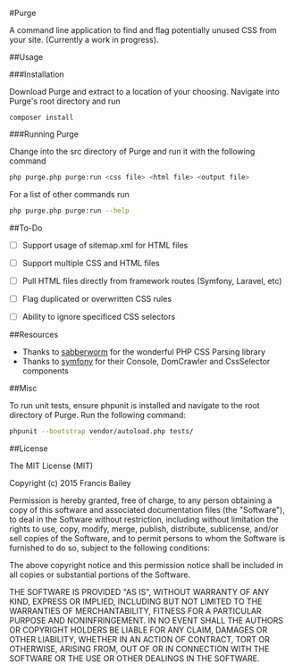 #Purge

A command line application to find and flag potentially unused CSS from your site. (Currently a work in progress). 


##Usage

###Installation

Download Purge and extract to a location of your choosing. Navigate into Purge's root directory and run

```
composer install 
```

###Running Purge

Change into the src directory of Purge and run it with the following command

``` bash
php purge.php purge:run <css file> <html file> <output file>
```

For a list of other commands run

``` bash
php purge.php purge:run --help
```



##To-Do

- [ ] Support usage of sitemap.xml for HTML files
- [ ] Support multiple CSS and HTML files
- [ ] Pull HTML files directly from framework routes (Symfony, Laravel, etc)
- [ ] Flag duplicated or overwritten CSS rules
- [ ] Ability to ignore specificed CSS selectors


##Resources

- Thanks to [sabberworm](https://github.com/sabberworm/) for the wonderful PHP CSS Parsing library
- Thanks to [symfony](https://github.com/symfony) for their Console, DomCrawler and CssSelector components


##Misc

To run unit tests, ensure phpunit is installed and navigate to the root directory of Purge. Run the following command:
``` bash
phpunit --bootstrap vendor/autoload.php tests/
```

##License

The MIT License (MIT)

Copyright (c) 2015 Francis Bailey

Permission is hereby granted, free of charge, to any person obtaining a copy
of this software and associated documentation files (the "Software"), to deal
in the Software without restriction, including without limitation the rights
to use, copy, modify, merge, publish, distribute, sublicense, and/or sell
copies of the Software, and to permit persons to whom the Software is
furnished to do so, subject to the following conditions:

The above copyright notice and this permission notice shall be included in
all copies or substantial portions of the Software.

THE SOFTWARE IS PROVIDED "AS IS", WITHOUT WARRANTY OF ANY KIND, EXPRESS OR
IMPLIED, INCLUDING BUT NOT LIMITED TO THE WARRANTIES OF MERCHANTABILITY,
FITNESS FOR A PARTICULAR PURPOSE AND NONINFRINGEMENT. IN NO EVENT SHALL THE
AUTHORS OR COPYRIGHT HOLDERS BE LIABLE FOR ANY CLAIM, DAMAGES OR OTHER
LIABILITY, WHETHER IN AN ACTION OF CONTRACT, TORT OR OTHERWISE, ARISING FROM,
OUT OF OR IN CONNECTION WITH THE SOFTWARE OR THE USE OR OTHER DEALINGS IN
THE SOFTWARE.

